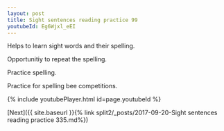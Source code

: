 ```yaml
---
layout: post
title: Sight sentences reading practice 99
youtubeId: Eg6Wjxl_eEI
---
```

 
 
Helps to learn sight words and their spelling.

Opportunitiy to repeat the spelling. 

Practice spelling. 
 
Practice for spelling bee competitions. 
 
{% include youtubePlayer.html id=page.youtubeId %}
 
 

[Next]({{ site.baseurl }}{% link  split2/_posts/2017-09-20-Sight sentences reading practice 335.md%})
 
